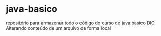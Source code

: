 # java-basico
repositório para armazenar todo o código do curso de java basico DIO.
Alterando conteúdo de um arquivo de forma local